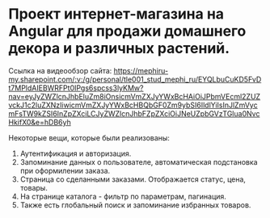 # Проект интернет-магазина на Angular для продажи домашнего декора и различных растений.

Ссылка на видеообзор сайта:
https://mephiru-my.sharepoint.com/:v:/g/personal/tle001_stud_mephi_ru/EYQLbuCuKD5FvDt7MPldAIEBWRFPt0IPgs6spcss3lyKMw?nav=eyJyZWZlcnJhbEluZm8iOnsicmVmZXJyYWxBcHAiOiJPbmVEcml2ZUZvckJ1c2luZXNzIiwicmVmZXJyYWxBcHBQbGF0Zm9ybSI6IldlYiIsInJlZmVycmFsTW9kZSI6InZpZXciLCJyZWZlcnJhbFZpZXciOiJNeUZpbGVzTGlua0NvcHkifX0&e=hDB6yh

Некоторые вещи, которые были реализованы:

1. Аутентификация и авторизация.
2. Запоминание данных о пользователе, автоматическая подстановка при оформилении заказа.
3. Страница со сделанными заказами. Отображается статус, цена, товары.
4. На странице каталога - фильтр по параметрам, пагинация.
5. Также есть глобальный поиск и запоминание избранных товаров.



